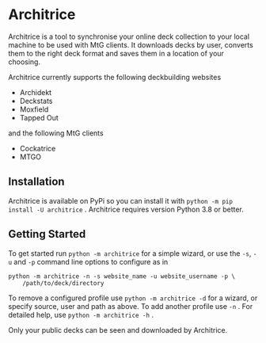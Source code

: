 # Architrice

Architrice is a tool to synchronise your online deck collection
to your local machine to be used with MtG clients. It downloads decks by user, 
converts them to the right deck format and saves them in a location
of your choosing.

Architrice currently supports the following deckbuilding websites

* Archidekt
* Deckstats
* Moxfield
* Tapped Out

and the following MtG clients

* Cockatrice
* MTGO

## Installation
Architrice is available on PyPi so you can install it with
`python -m pip install -U architrice` . Architrice requires version Python 3.8
or better.
## Getting Started
To get started run `python -m architrice` for a simple wizard, or use the `-s`,
`-u` and `-p` command line options to configure as in
```
python -m architrice -n -s website_name -u website_username -p \
    /path/to/deck/directory
```
To remove a configured profile use `python -m architrice -d` for a wizard, or
specify source, user and path as above. To add another profile use `-n` . For
detailed help, use `python -m architrice -h` .

Only your public decks can be seen and downloaded by Architrice.
